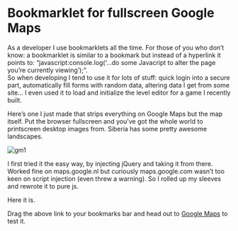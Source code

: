 <!--
  id: 1958
  description: Here's a bookmarklet that strips everything on Google Maps but the map itself.
  date: 2013-04-07T11:08:55
  modified: 2014-05-06T07:37:17
  slug: bookmarklet-for-fullscreen-google-maps
  type: post
  excerpt: <p>Here&#8217;s a bookmarklet that strips everything on Google Maps but the map itself. Put the  browser fullscreen and you&#8217;ve got the whole world to printscreen desktop images from. Siberia has some pretty awesome landscapes.</p>
  categories: code, Javascript, open source
  tags: bookmarklet, Javascript
  metaKeyword: google maps
  metaTitle: Google Maps bookmarklet
  metaDescription: Here's a bookmarklet that strips everything on Google Maps but the map itself.
  inCv: 
  inPortfolio: 
  dateFrom: 
  dateTo: 
-->

# Bookmarklet for fullscreen Google Maps

<p>As a developer I use bookmarklets all the time. For those of you who don&#8217;t know: a bookmarklet is similar to a bookmark but instead of a hyperlink it points to: &#8220;javascript:console.log(&#8216;&#8230;do some Javacript to alter the page you&#8217;re currently viewing&#8217;);&#8221;.<br />
So when developing I tend to use it for lots of stuff: quick login into a secure part, automatically fill forms with random data, altering data I get from some site&#8230; I even used it to load and initialize the level editor for a game I recently built.</p>
<p><!--more--></p>
<p>Here&#8217;s one I just made that strips everything on Google Maps but the map itself. Put the browser fullscreen and you&#8217;ve got the whole world to printscreen desktop images from. Siberia has some pretty awesome landscapes.</p>
<p><img src="https://res.cloudinary.com/dn1rmdjs5/image/upload/v1566568756/rv/gm1.jpg" alt="gm1" /></p>
<p>I first tried it the easy way, by injecting jQuery and taking it from there. Worked fine on maps.google.nl but curiously maps.google.com wasn&#8217;t too keen on script injection (even threw a warning). So I rolled up my sleeves and rewrote it to pure js.</p>
<p><a>Here it is.</a></p>
<p>Drag the above link to your bookmarks bar and head out to <a href="http://maps.google.com">Google Maps</a> to test it.</p>